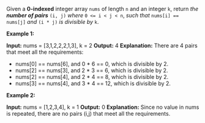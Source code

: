 Given a **0-indexed** integer array `nums` of length `n` and an integer `k`, return _the  **number of pairs**_  `(i, j)`  _where_  `0 <= i < j < n`, _such that_  `nums[i] == nums[j]`  _and_  `(i * j)`  _is divisible by_  `k`.

**Example 1:**

**Input:** nums = [3,1,2,2,2,1,3], k = 2
**Output:** 4
**Explanation:**
There are 4 pairs that meet all the requirements:
- nums[0] == nums[6], and 0 * 6 == 0, which is divisible by 2.
- nums[2] == nums[3], and 2 * 3 == 6, which is divisible by 2.
- nums[2] == nums[4], and 2 * 4 == 8, which is divisible by 2.
- nums[3] == nums[4], and 3 * 4 == 12, which is divisible by 2.

**Example 2:**

**Input:** nums = [1,2,3,4], k = 1
**Output:** 0
**Explanation:** Since no value in nums is repeated, there are no pairs (i,j) that meet all the requirements.
